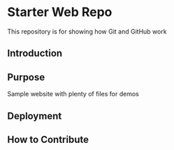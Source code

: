 # Starter Web Repo

This repository is for showing how Git and GitHub work


## Introduction

## Purpose

Sample website with plenty of files for demos

## Deployment

## How to Contribute